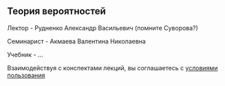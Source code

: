 ## Теория вероятностей

Лектор - Рудненко Александр Васильевич (помните Суворова?)

Семинарист - Акмаева Валентина Николаевна

Учебник - ...

Взаимодействуя с конспектами лекций, вы соглашаетесь с [условиями пользования](LICENSE)
